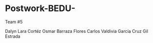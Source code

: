 # Postwork-BEDU-

Team #5

Dalyn Lara Cortéz
Osmar Barraza Flores
Carlos Valdivia García
Cruz Gil Estrada

